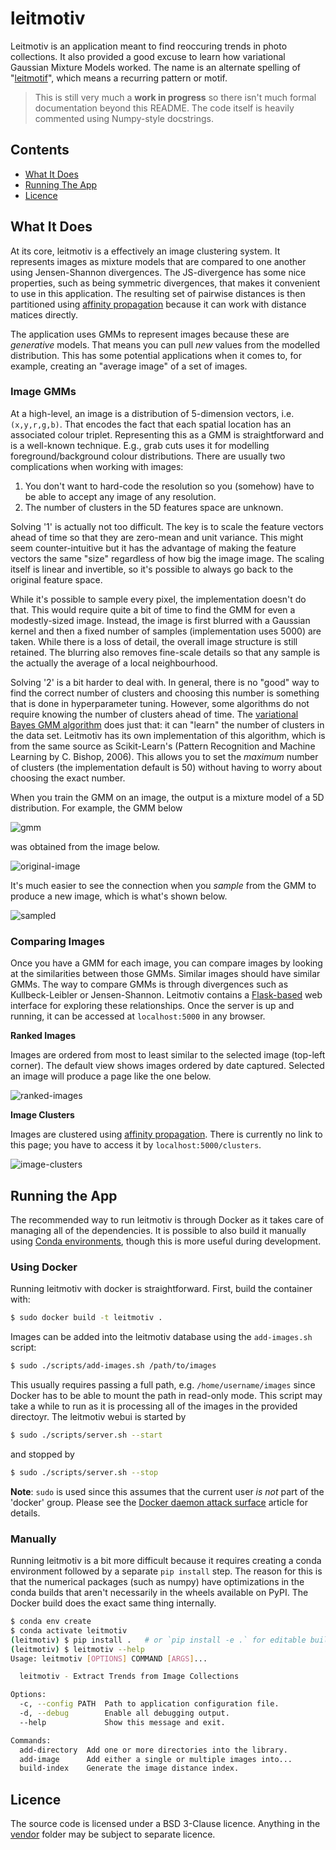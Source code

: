 # leitmotiv

Leitmotiv is an application meant to find reoccuring trends in photo
collections.  It also provided a good excuse to learn how variational Gaussian
Mixture Models worked.  The name is an alternate spelling of
"[leitmotif](https://en.wiktionary.org/wiki/leitmotif)", which means a recurring
pattern or motif.

> This is still very much a **work in progress** so there isn't much formal
> documentation beyond this README.  The code itself is heavily commented using
> Numpy-style docstrings.

## Contents

* [What It Does](#what-it-does)
* [Running The App](#running-the-app)
* [Licence](#licence)

## What It Does

At its core, leitmotiv is a effectively an image clustering system.  It
represents images as mixture models that are compared to one another using
Jensen-Shannon divergences.  The JS-divergence has some nice properties, such as
being symmetric divergences, that makes it convenient to use in this
application.  The resulting set of pairwise distances is then partitioned using
[affinity propagation](http://scikit-learn.org/stable/modules/clustering.html#affinity-propagation)
because it can work with distance matices directly.

The application uses GMMs to represent images because these are *generative*
models.  That means you can pull *new* values from the modelled distribution.
This has some potential applications when it comes to, for example, creating an
"average image" of a set of images.

### Image GMMs

At a high-level, an image is a distribution of 5-dimension vectors, i.e.
`(x,y,r,g,b)`.  That encodes the fact that each spatial location has an
associated colour triplet.  Representing this as a GMM is straightforward and
is a well-known technique.  E.g., grab cuts uses it for modelling
foreground/background colour distributions.  There are usually two complications
when working with images:

1. You don't want to hard-code the resolution so you (somehow) have to be able to
  accept any image of any resolution.
2. The number of clusters in the 5D features space are unknown.

Solving '1' is actually not too difficult.  The key is to scale the feature
vectors ahead of time so that they are zero-mean and unit variance.  This might
seem counter-intuitive but it has the advantage of making the feature vectors
the same "size" regardless of how big the image image.  The scaling itself is
linear and invertible, so it's possible to always go back to the original
feature space.

While it's possible to sample every pixel, the implementation doesn't do that.
This would require quite a bit of time to find the GMM for even a modestly-sized
image.  Instead, the image is first blurred with a Gaussian kernel and then a
fixed number of samples (implementation uses 5000) are taken.  While there is a
loss of detail, the overall image structure is still retained.  The blurring
also removes fine-scale details so that any sample is the actually the average
of a local neighbourhood.

Solving '2' is a bit harder to deal with.  In general, there is no "good" way to
find the correct number of clusters and choosing this number is something that
is done in hyperparameter tuning.  However, some algorithms do not require
knowing the number of clusters ahead of time.  The [variational Bayes GMM algorithm](http://scikit-learn.org/stable/modules/mixture.html#variational-bayesian-gaussian-mixture)
does just that: it can "learn" the number of clusters in the data set. Leitmotiv
has its own implementation of this algorithm, which is from the same source as
Scikit-Learn's (Pattern Recognition and Machine Learning by C. Bishop, 2006).
This allows you to set the *maximum* number of clusters (the implementation
default is 50) without having to worry about choosing the exact number.

When you train the GMM on an image, the output is a mixture model of a 5D
distribution.  For example, the GMM below

![gmm](docs/img/gmm-model.png)

was obtained from the image below.

![original-image](docs/img/original-image.png)

It's much easier to see the connection when you *sample* from the GMM to produce
a new image, which is what's shown below.

![sampled](docs/img/gmm-samples.png)

### Comparing Images

Once you have a GMM for each image, you can compare images by looking at the
similarities between those GMMs.  Similar images should have similar GMMs.  The
way to compare GMMs is through divergences such as Kullbeck-Leibler or
Jensen-Shannon.  Leitmotiv contains a [Flask-based](http://flask.pocoo.org/)
web interface for exploring these relationships.  Once the server is up and
running, it can be accessed at `localhost:5000` in any browser.


**Ranked Images**

Images are ordered from most to least similar to the selected image (top-left
corner).  The default view shows images ordered by date captured.  Selected an
image will produce a page like the one below.

![ranked-images](ranked.png)

**Image Clusters**

Images are clustered using [affinity propagation](http://scikit-learn.org/stable/modules/clustering.html#affinity-propagation).
There is currently no link to this page; you have to access it by
`localhost:5000/clusters`.

![image-clusters](docs/img/clusters.png)

## Running the App
The recommended way to run leitmotiv is through Docker as it takes care of
managing all of the dependencies.  It is possible to also build it manually
using [Conda environments](https://conda.io/docs/user-guide/concepts.html#conda-environments),
though this is more useful during development.

### Using Docker
Running leitmotiv with docker is straightforward.  First, build the container
with:

```bash
$ sudo docker build -t leitmotiv .
```

Images can be added into the leitmotiv database using the `add-images.sh`
script:

```bash
$ sudo ./scripts/add-images.sh /path/to/images
```

This usually requires passing a full path, e.g. `/home/username/images` since
Docker has to be able to mount the path in read-only mode.  This script may take
a while to run as it is processing all of the images in the provided directoyr.
The leitmotiv webui is started by

```bash
$ sudo ./scripts/server.sh --start
```

and stopped by

```bash
$ sudo ./scripts/server.sh --stop
```

**Note**: `sudo` is used since this assumes that the current user *is not* part
of the 'docker' group.  Please see the [Docker daemon attack
surface](https://docs.docker.com/engine/security/security/#docker-daemon-attack-surface)
article for details.

### Manually
Running leitmotiv is a bit more difficult because it requires creating a conda
environment followed by a separate `pip install` step.  The reason for this is
that the numerical packages (such as numpy) have optimizations in the conda
builds that aren't necessarily in the wheels available on PyPI.  The Docker
build does the exact same thing internally.

```bash
$ conda env create
$ conda activate leitmotiv
(leitmotiv) $ pip install .   # or `pip install -e .` for editable builds
(leitmotiv) $ leitmotiv --help
Usage: leitmotiv [OPTIONS] COMMAND [ARGS]...

  leitmotiv - Extract Trends from Image Collections

Options:
  -c, --config PATH  Path to application configuration file.
  -d, --debug        Enable all debugging output.
  --help             Show this message and exit.

Commands:
  add-directory  Add one or more directories into the library.
  add-image      Add either a single or multiple images into...
  build-index    Generate the image distance index.
```

## Licence

The source code is licensed under a BSD 3-Clause licence.  Anything in the
[vendor](vendor/) folder may be subject to separate licence.

